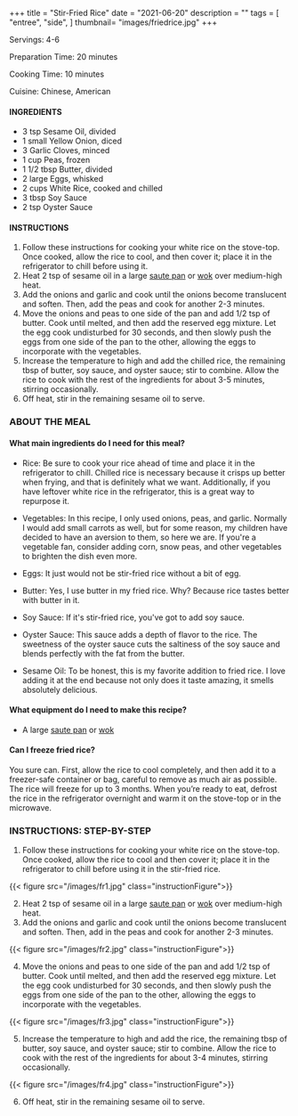 +++
title = "Stir-Fried Rice"
date = "2021-06-20"
description = ""
tags = [
    "entree",
    "side",
]
thumbnail= "images/friedrice.jpg"
+++

Servings: 4-6 <!--more-->

Preparation Time: 20 minutes 

Cooking Time: 10 minutes 

Cuisine: Chinese, American  

#### INGREDIENTS 

* 3 tsp Sesame Oil, divided
* 1 small Yellow Onion, diced 
* 3 Garlic Cloves, minced 
* 1 cup Peas, frozen
* 1 1/2 tbsp Butter, divided
* 2 large Eggs, whisked
* 2 cups White Rice, cooked and chilled  
* 3 tbsp Soy Sauce 
* 2 tsp Oyster Sauce 

#### INSTRUCTIONS

1. Follow these instructions for cooking your white rice on the stove-top. Once cooked, allow the rice to cool, and then cover it; place it in the refrigerator to chill before using it. 
2. Heat 2 tsp of sesame oil in a large [saute pan](https://amzn.to/35LnBg1) or [wok](https://amzn.to/3cS6RI4) over medium-high heat. 
3. Add the onions and garlic and cook until the onions become translucent and soften. Then, add the peas and cook for another 2-3 minutes. 
4. Move the onions and peas to one side of the pan and add 1/2 tsp of butter. Cook until melted, and then add the reserved egg mixture. Let the egg cook undisturbed for 30 seconds, and then slowly push the eggs from one side of the pan to the other, allowing the eggs to incorporate with the vegetables. 
5. Increase the temperature to high and add the chilled rice, the remaining tbsp of butter, soy sauce, and oyster sauce; stir to combine. Allow the rice to cook with the rest of the ingredients for about 3-5 minutes, stirring occasionally. 
6. Off heat, stir in the remaining sesame oil to serve. 

### ABOUT THE MEAL

#### What main ingredients do I need for this meal?

* Rice: Be sure to cook your rice ahead of time and place it in the refrigerator to chill. Chilled rice is necessary because it crisps up better when frying, and that is definitely what we want. Additionally, if you have leftover white rice in the refrigerator, this is a great way to repurpose it. 

* Vegetables: In this recipe, I only used onions, peas, and garlic. Normally I would add small carrots as well, but for some reason, my children have decided to have an aversion to them, so here we are. If you're a vegetable fan, consider adding corn, snow peas, and other vegetables to brighten the dish even more. 

* Eggs: It just would not be stir-fried rice without a bit of egg.  

* Butter: Yes, I use butter in my fried rice. Why? Because rice tastes better with butter in it. 

* Soy Sauce: If it's stir-fried rice, you've got to add soy sauce. 

* Oyster Sauce: This sauce adds a depth of flavor to the rice. The sweetness of the oyster sauce cuts the saltiness of the soy sauce and blends perfectly with the fat from the butter. 

* Sesame Oil: To be honest, this is my favorite addition to fried rice. I love adding it at the end because not only does it taste amazing, it smells absolutely delicious. 

#### What equipment do I need to make this recipe?

* A large [saute pan](https://amzn.to/35LnBg1) or [wok](https://amzn.to/3cS6RI4)

#### Can I freeze fried rice?

You sure can. First, allow the rice to cool completely, and then add it to a freezer-safe container or bag, careful to remove as much air as possible. The rice will freeze for up to 3 months. When you’re ready to eat, defrost the rice in the refrigerator overnight and warm it on the stove-top or in the microwave.

### INSTRUCTIONS: STEP-BY-STEP  

1. Follow these instructions for cooking your white rice on the stove-top. Once cooked, allow the rice to cool and then cover it; place it in the refrigerator to chill before using it in the stir-fried rice. 

{{< figure src="/images/fr1.jpg" class="instructionFigure">}}

2. Heat 2 tsp of sesame oil in a large [saute pan](https://amzn.to/35LnBg1) or [wok](https://amzn.to/3cS6RI4) over medium-high heat. 
3. Add the onions and garlic and cook until the onions become translucent and soften. Then, add in the peas and cook for another 2-3 minutes. 

{{< figure src="/images/fr2.jpg" class="instructionFigure">}}

4. Move the onions and peas to one side of the pan and add 1/2 tsp of butter. Cook until melted, and then add the reserved egg mixture. Let the egg cook undisturbed for 30 seconds, and then slowly push the eggs from one side of the pan to the other, allowing the eggs to incorporate with the vegetables. 

{{< figure src="/images/fr3.jpg" class="instructionFigure">}}

5. Increase the temperature to high and add the rice, the remaining tbsp of butter, soy sauce, and oyster sauce; stir to combine. Allow the rice to cook with the rest of the ingredients for about 3-4 minutes, stirring occasionally. 

{{< figure src="/images/fr4.jpg" class="instructionFigure">}}

6. Off heat, stir in the remaining sesame oil to serve. 
